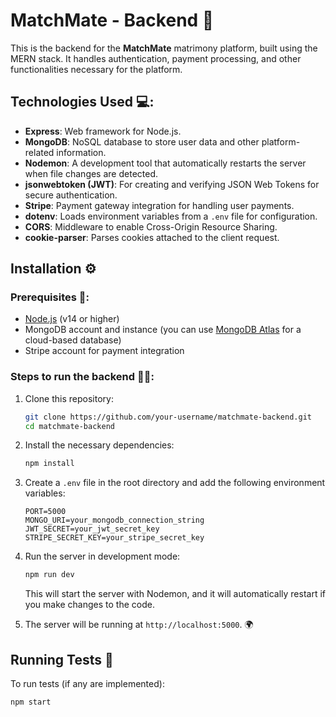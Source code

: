 # MatchMate - Backend 🚀

This is the backend for the **MatchMate** matrimony platform, built using the MERN stack. It handles authentication, payment processing, and other functionalities necessary for the platform.

## Technologies Used 💻:
- **Express**: Web framework for Node.js.
- **MongoDB**: NoSQL database to store user data and other platform-related information.
- **Nodemon**: A development tool that automatically restarts the server when file changes are detected.
- **jsonwebtoken (JWT)**: For creating and verifying JSON Web Tokens for secure authentication.
- **Stripe**: Payment gateway integration for handling user payments.
- **dotenv**: Loads environment variables from a `.env` file for configuration.
- **CORS**: Middleware to enable Cross-Origin Resource Sharing.
- **cookie-parser**: Parses cookies attached to the client request.

## Installation ⚙️

### Prerequisites 🔧:
- [Node.js](https://nodejs.org/) (v14 or higher)
- MongoDB account and instance (you can use [MongoDB Atlas](https://www.mongodb.com/cloud/atlas) for a cloud-based database)
- Stripe account for payment integration

### Steps to run the backend 🏃‍♂️:
1. Clone this repository:
    ```bash
    git clone https://github.com/your-username/matchmate-backend.git
    cd matchmate-backend
    ```

2. Install the necessary dependencies:
    ```bash
    npm install
    ```

3. Create a `.env` file in the root directory and add the following environment variables:
    ```
    PORT=5000
    MONGO_URI=your_mongodb_connection_string
    JWT_SECRET=your_jwt_secret_key
    STRIPE_SECRET_KEY=your_stripe_secret_key
    ```

4. Run the server in development mode:
    ```bash
    npm run dev
    ```
    This will start the server with Nodemon, and it will automatically restart if you make changes to the code.

5. The server will be running at `http://localhost:5000`. 🌍

## Running Tests 🧪

To run tests (if any are implemented):
```bash
npm start
